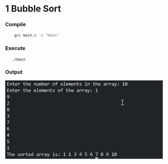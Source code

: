 # 1 Bubble Sort

### Compile

```sh
    gcc main.c -o "main"
```

### Execute

```sh
   ./main
```
### Output

![OUTPUT](./output.png)